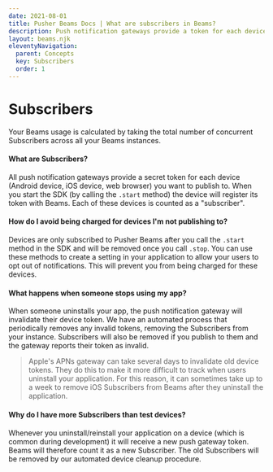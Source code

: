 ```yaml
---
date: 2021-08-01
title: Pusher Beams Docs | What are subscribers in Beams?
description: Push notification gateways provide a token for each device you want to publish to. The device registers its token with Beams and is counted as a subscriber.
layout: beams.njk
eleventyNavigation:
  parent: Concepts
  key: Subscribers
  order: 1
---
```


# Subscribers

Your Beams usage is calculated by taking the total number of concurrent Subscribers across all your Beams instances.

#### What are Subscribers?

All push notification gateways provide a secret token for each device (Android device, iOS device, web browser) you want to publish to. When you start the SDK (by calling the `.start` method) the device will register its token with Beams. Each of these devices is counted as a "subscriber".

#### How do I avoid being charged for devices I'm not publishing to?

Devices are only subscribed to Pusher Beams after you call the `.start` method in the SDK and will be removed once you call `.stop`. You can use these methods to create a setting in your application to allow your users to opt out of notifications. This will prevent you from being charged for these devices.

#### What happens when someone stops using my app?

When someone uninstalls your app, the push notification gateway will invalidate their device token. We have an automated process that periodically removes any invalid tokens, removing the Subscribers from your instance. Subscribers will also be removed if you publish to them and the gateway reports their token as invalid.

> Apple's APNs gateway can take several days to invalidate old device tokens. They do this to make it more difficult to track when users uninstall your application. For this reason, it can sometimes take up to a week to remove iOS Subscribers from Beams after they uninstall the application.

#### Why do I have more Subscribers than test devices?

Whenever you uninstall/reinstall your application on a device (which is common during development) it will receive a new push gateway token. Beams will therefore count it as a new Subscriber. The old Subscribers will be removed by our automated device cleanup procedure.
